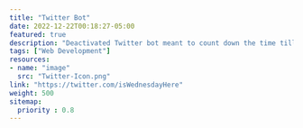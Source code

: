 ```yaml
---
title: "Twitter Bot"
date: 2022-12-22T00:18:27-05:00
featured: true
description: "Deactivated Twitter bot meant to count down the time till Wednesday"
tags: ["Web Development"]
resources:
- name: "image"
  src: "Twitter-Icon.png"
link: "https://twitter.com/isWednesdayHere"
weight: 500
sitemap:
  priority : 0.8
---
```

